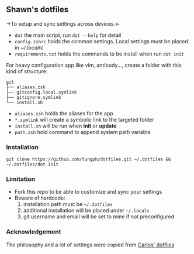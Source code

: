 ## Shawn's dotfiles
->To setup and sync settings across devices.<-
 - `dot` the main script, run `dot --help` for detail
 - `config.zshrc` holds the common settings. Local settings must be placed in *~/.localrc*
 - `requirements.txt` holds the commands to be install when run `dot init`

For heavy configuration app like vim, antibody..., create a folder with this kind of structure:
```text
git
├── aliases.zsh
├── gitconfig.local.symlink
├── gitignore.symlink
└── install.sh
```
- `aliases.zsh` holds the aliases for the app
- `*.symlink` will create a symbolic link to the targeted folder
- `install.sh` will be run when **init** or **update**
- `path.zsh` hold command to append system path variable


### Installation
```shell script
git clone https://github.com/tungph/dotfiles.git ~/.dotfiles && ~/.dotfiles/dot init
```

### Limitation
- Fork this repo to be able to customize and sync your settings
- Beware of hardcode:
  1. installation path must be `~/.dotfiles`
  1. additional installation will be placed under `~/.locals`
  1. git username and email will be set to mine if not preconfigured


### Acknowledgement
The philosophy and a lot of settings were copied from [Carlos' dotfiles](https://github.com/caarlos0/dotfiles)
